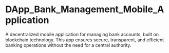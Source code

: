 # DApp_Bank_Management_Mobile_Application
A decentralized mobile application for managing bank accounts, built on blockchain technology. This app ensures secure, transparent, and efficient banking operations without the need for a central authority.
